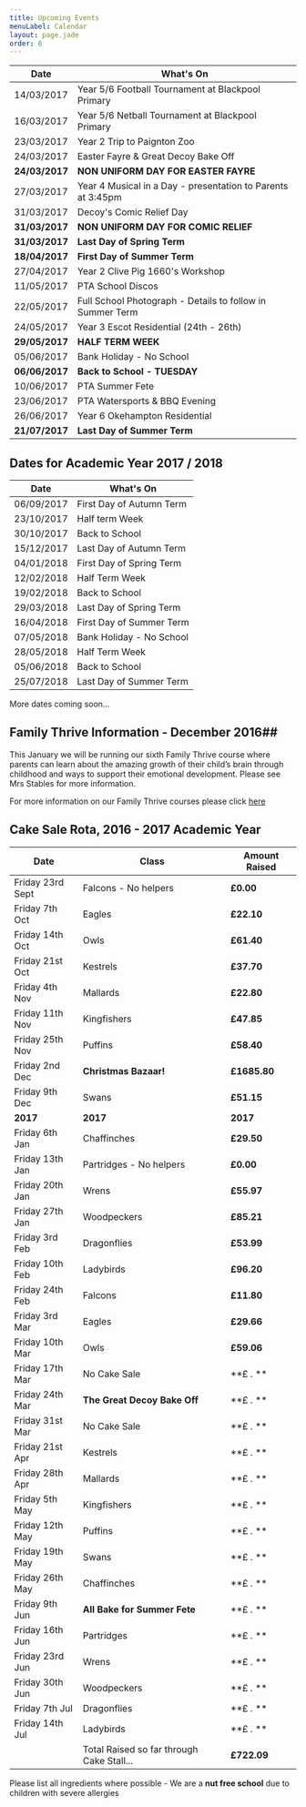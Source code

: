 ```yaml
---
title: Upcoming Events
menuLabel: Calendar
layout: page.jade
order: 6
---
```

| **Date** | **What's On** |
|----------|---------------|
| 14/03/2017 | Year 5/6 Football Tournament at Blackpool Primary |
| 16/03/2017 | Year 5/6 Netball Tournament at Blackpool Primary |
| 23/03/2017 | Year 2 Trip to Paignton Zoo |
| 24/03/2017 | Easter Fayre & Great Decoy Bake Off |
| **24/03/2017** | **NON UNIFORM DAY FOR EASTER FAYRE** |
| 27/03/2017 | Year 4 Musical in a Day - presentation to Parents at 3:45pm |
| 31/03/2017 | Decoy's Comic Relief Day |
| **31/03/2017** | **NON UNIFORM DAY FOR COMIC RELIEF** |
| **31/03/2017** | **Last Day of Spring Term** |
| **18/04/2017** | **First Day of Summer Term** |
| 27/04/2017 | Year 2 Clive Pig 1660's Workshop |
| 11/05/2017 | PTA School Discos |
| 22/05/2017 | Full School Photograph - Details to follow in Summer Term |
| 24/05/2017 | Year 3 Escot Residential (24th - 26th) |
| **29/05/2017** | **HALF TERM WEEK**|
| 05/06/2017 | Bank Holiday - No School |
| **06/06/2017** | **Back to School - TUESDAY** |
| 10/06/2017 | PTA Summer Fete | 
| 23/06/2017 | PTA Watersports & BBQ Evening |
| 26/06/2017 | Year 6 Okehampton Residential |
| **21/07/2017** | **Last Day of Summer Term** |

## Dates for Academic Year 2017 / 2018

| **Date** | **What's On** |
|----------|---------------|
| 06/09/2017 | First Day of Autumn Term |
| 23/10/2017 | Half term Week |
| 30/10/2017 | Back to School |
| 15/12/2017 | Last Day of Autumn Term |
| 04/01/2018 | First Day of Spring Term |
| 12/02/2018 | Half Term Week |
| 19/02/2018 | Back to School |
| 29/03/2018 | Last Day of Spring Term |
| 16/04/2018 | First Day of Summer Term |
| 07/05/2018 | Bank Holiday - No School |
| 28/05/2018 | Half Term Week |
| 05/06/2018 | Back to School |
| 25/07/2018 | Last Day of Summer Term |

More dates coming soon...

## Family Thrive Information - December 2016##

This January we will be running our sixth Family Thrive course where parents can learn about the amazing growth of their child’s brain through childhood and ways to support their emotional development. Please see Mrs Stables for more information.

For more information on our Family Thrive courses please click [here][1]


## Cake Sale Rota, 2016 - 2017 Academic Year

| **Date** | **Class** | **Amount Raised** |
|----------|-----------|-------------------|
| Friday 23rd Sept | Falcons - No helpers | **£0.00** |
| Friday 7th Oct | Eagles | **£22.10** |
| Friday 14th Oct | Owls | **£61.40** |
| Friday 21st Oct | Kestrels | **£37.70** |
| Friday 4th Nov | Mallards | **£22.80** |
| Friday 11th Nov | Kingfishers | **£47.85** |
| Friday 25th Nov | Puffins | **£58.40** |
| Friday 2nd Dec |**Christmas Bazaar!**| **£1685.80** |
| Friday 9th Dec | Swans | **£51.15** |
| **2017** | **2017** | **2017** |
| Friday 6th Jan | Chaffinches | **£29.50** |
| Friday 13th Jan | Partridges - No helpers | **£0.00** |
| Friday 20th Jan | Wrens | **£55.97** |
| Friday 27th Jan | Woodpeckers | **£85.21** |
| Friday 3rd Feb | Dragonflies | **£53.99** |
| Friday 10th Feb | Ladybirds | **£96.20** |
| Friday 24th Feb | Falcons | **£11.80** |
| Friday 3rd Mar | Eagles | **£29.66** |
| Friday 10th Mar | Owls | **£59.06** |
| Friday 17th Mar | No Cake Sale | **£ .  ** |
| Friday 24th Mar | **The Great Decoy Bake Off** | **£ .  ** |
| Friday 31st Mar | No Cake Sale | **£ .  ** |
| Friday 21st Apr | Kestrels | **£ .  ** |
| Friday 28th Apr | Mallards | **£ .  ** |
| Friday 5th May | Kingfishers | **£ .  ** |
| Friday 12th May | Puffins | **£ .  ** |
| Friday 19th May | Swans | **£ .  ** |
| Friday 26th May | Chaffinches | **£ .  ** |
| Friday 9th Jun | **All Bake for Summer Fete** | **£ .  ** |
| Friday 16th Jun | Partridges | **£ .  ** |
| Friday 23rd Jun | Wrens | **£ .  ** |
| Friday 30th Jun | Woodpeckers | **£ .  ** |
| Friday 7th Jul | Dragonflies | **£ .  ** |
| Friday 14th Jul | Ladybirds | **£ .  ** |
| | Total Raised so far through Cake Stall... | **£722.09** |

Please list all ingredients where possible - We are a **nut free school** due to children with severe allergies

[1]: https://drive.google.com/folderview?id=0B76W__U5CTntM0gxcHpCaG5tazg&usp=sharing
[2]: https://mydonate.bt.com/fundraisers/decoyprimaryschool